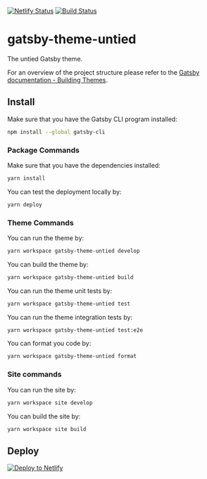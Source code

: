 [![Netlify Status](https://api.netlify.com/api/v1/badges/11d9611d-d28c-4ae7-b1cc-5913ba4aae22/deploy-status)](https://app.netlify.com/sites/competent-sinoussi-a46fc9/deploys)
[![Build Status](https://travis-ci.com/euphorika/gatsby-starter-untied.svg?branch=master)](https://travis-ci.com/euphorika/gatsby-starter-untied)

# gatsby-theme-untied
The untied Gatsby theme.

For an overview of the project structure please refer to the [Gatsby documentation - Building Themes](https://www.gatsbyjs.org/docs/themes/building-themes).

## Install

Make sure that you have the Gatsby CLI program installed:
```sh
npm install --global gatsby-cli
```

### Package Commands

Make sure that you have the dependencies installed:
```sh
yarn install
```

You can test the deployment locally by:
```sh
yarn deploy
```

### Theme Commands

You can run the theme by:
```sh
yarn workspace gatsby-theme-untied develop
```

You can build the theme by:
```sh
yarn workspace gatsby-theme-untied build
```

You can run the theme unit tests by:
```sh
yarn workspace gatsby-theme-untied test
```

You can run the theme integration tests by:
```sh
yarn workspace gatsby-theme-untied test:e2e
```

You can format you code by:
```sh
yarn workspace gatsby-theme-untied format
```

### Site commands

You can run the site by:
```sh
yarn workspace site develop
```

You can build the site by:
```sh
yarn workspace site build
```

## Deploy

[![Deploy to Netlify](https://www.netlify.com/img/deploy/button.svg)](https://app.netlify.com/start/deploy?repository=https://github.com/euphorika/gatsby-starter-untied)

